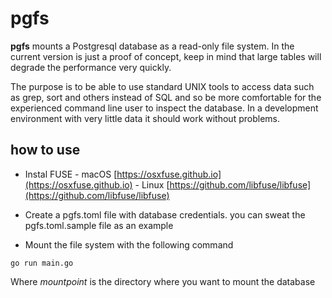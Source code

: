# pgfs

**pgfs** mounts a Postgresql database as a read-only file system. In the current version is just a proof of concept, keep in mind that large tables will degrade the performance very quickly.

The purpose is to be able to use standard UNIX tools to access data such as grep, sort and others instead of SQL and so be more comfortable for the experienced command line user to inspect the database. In a development environment with very little data it should work without problems.

## how to use

- Instal FUSE
        - macOS [https://osxfuse.github.io](https://osxfuse.github.io)
        - Linux [https://github.com/libfuse/libfuse](https://github.com/libfuse/libfuse)

- Create a pgfs.toml file with database credentials. you can sweat the pgfs.toml.sample file as an example

- Mount the file system with the following command

```console
go run main.go
```

Where *mountpoint* is the directory where you want to mount the database
